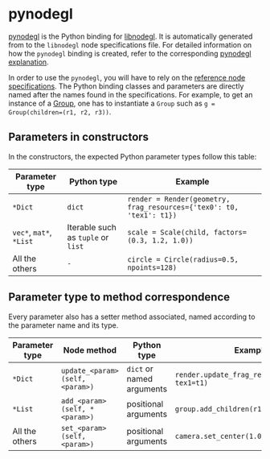 pynodegl
========

[pynodegl][pynodegl] is the Python binding for [libnodegl][libnodegl]. It is
automatically generated from to the `libnodegl` node specifications file.  For
detailed information on how the `pynodegl` binding is created, refer to the
corresponding [pynodegl explanation][expl-pynodegl].

In order to use the `pynodegl`, you will have to rely on the [reference node
specifications][ref-libnodegl]. The Python binding classes and parameters are
directly named after the names found in the specifications. For example, to get
an instance of a [Group][ref-libnodegl-group], one has to instantiate a `Group`
such as `g = Group(children=(r1, r2, r3))`.

## Parameters in constructors

In the constructors, the expected Python parameter types follow this table:

Parameter type          | Python type                         | Example
----------------------- | ----------------------------------- | ------------
`*Dict`                 | `dict`                              | `render = Render(geometry, frag_resources={'tex0': t0, 'tex1': t1})`
`vec*`, `mat*`, `*List` | Iterable such as `tuple` or `list`  | `scale = Scale(child, factors=(0.3, 1.2, 1.0))`
All the others          | `-`                                 | `circle = Circle(radius=0.5, npoints=128)`

## Parameter type to method correspondence

Every parameter also has a setter method associated, named according to the
parameter name and its type.

Parameter type | Node method                      | Python <param> type        | Example
-------------- | -------------------------------- | -------------------------- | --------
`*Dict`        | `update_<param>(self, <param>)`  | `dict` or named arguments  | `render.update_frag_resources(tex0=t0, tex1=t1)`
`*List`        | `add_<param>(self, *<param>)`    | positional arguments       | `group.add_children(r1, r2, r3)`
All the others | `set_<param>(self, <param>)`     | positional arguments       | `camera.set_center(1.0, -1.0, 0.5)`

[pynodegl]: /pynodegl
[libnodegl]: /libnodegl
[expl-pynodegl]: /doc/expl/pynodegl.md
[ref-libnodegl]: /libnodegl/doc/libnodegl.md
[ref-libnodegl-group]: /libnodegl/doc/libnodegl.md#group
